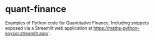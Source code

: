 # quant-finance

Examples of Python code for Quantitative Finance. Including snippets exposed via a Streamlit web application at https://maths-python-koysor.streamlit.app/ .
